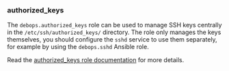 ### authorized_keys

The `debops.authorized_keys` role can be used to manage SSH keys
centrally in the `/etc/ssh/authorized_keys/` directory. The role only
manages the keys themselves, you should configure the `sshd` service to
use them separately, for example by using the `debops.sshd` Ansible
role.

Read the [authorized_keys role documentation](https://docs.debops.org/en/stable-3.0/ansible/roles/authorized_keys/) for more details.
